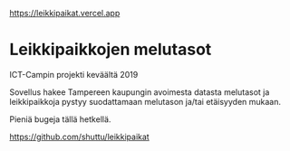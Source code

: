 https://leikkipaikat.vercel.app

# Leikkipaikkojen melutasot  
ICT-Campin projekti keväältä 2019

Sovellus hakee Tampereen kaupungin avoimesta datasta melutasot ja leikkipaikkoja pystyy suodattamaan melutason ja/tai etäisyyden mukaan.

Pieniä bugeja tällä hetkellä.

https://github.com/shuttu/leikkipaikat
